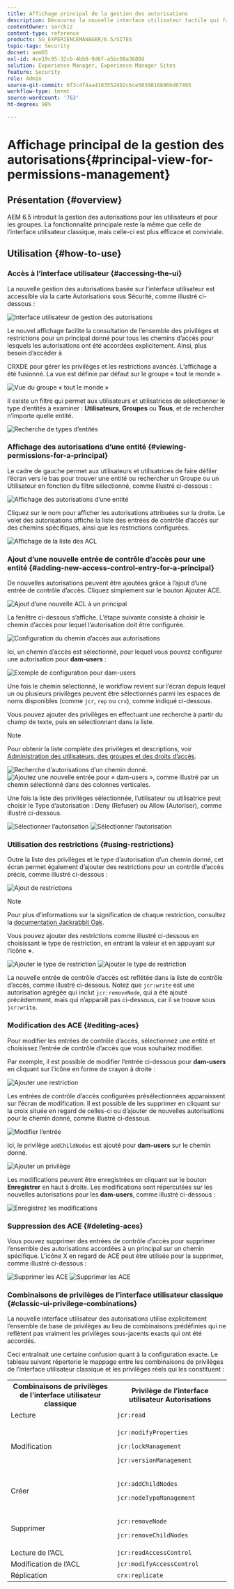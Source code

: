 ```yaml
---
title: Affichage principal de la gestion des autorisations
description: Découvrez la nouvelle interface utilisateur tactile qui facilite la gestion des autorisations.
contentOwner: sarchiz
content-type: reference
products: SG_EXPERIENCEMANAGER/6.5/SITES
topic-tags: Security
docset: aem65
exl-id: 4ce19c95-32cb-4bb8-9d6f-a5bc08a3688d
solution: Experience Manager, Experience Manager Sites
feature: Security
role: Admin
source-git-commit: 6f3c4f4aa4183552492c6ce5039816896bd67495
workflow-type: tm+mt
source-wordcount: '763'
ht-degree: 98%

---
```



# Affichage principal de la gestion des autorisations{#principal-view-for-permissions-management}

## Présentation {#overview}

AEM 6.5 introduit la gestion des autorisations pour les utilisateurs et pour les groupes. La fonctionnalité principale reste la même que celle de l’interface utilisateur classique, mais celle-ci est plus efficace et conviviale.

## Utilisation {#how-to-use}

### Accès à l’interface utilisateur {#accessing-the-ui}

La nouvelle gestion des autorisations basée sur l’interface utilisateur est accessible via la carte Autorisations sous Sécurité, comme illustré ci-dessous :

![Interface utilisateur de gestion des autorisations](assets/screen_shot_2019-03-17at63333pm.png)

Le nouvel affichage facilite la consultation de l’ensemble des privilèges et restrictions pour un principal donné pour tous les chemins d’accès pour lesquels les autorisations ont été accordées explicitement. Ainsi, plus besoin d’accéder à

CRXDE pour gérer les privilèges et les restrictions avancés. L’affichage a été fusionné. La vue est définie par défaut sur le groupe « tout le monde ».

![Vue du groupe « tout le monde »](assets/unu-1.png)

Il existe un filtre qui permet aux utilisateurs et utilisatrices de sélectionner le type d’entités à examiner : **Utilisateurs**, **Groupes** ou **Tous**, et de rechercher n’importe quelle entité&#x200B;**.**

![Recherche de types d’entités](assets/image2019-3-20_23-52-51.png)

### Affichage des autorisations d’une entité {#viewing-permissions-for-a-principal}

Le cadre de gauche permet aux utilisateurs et utilisatrices de faire défiler l’écran vers le bas pour trouver une entité ou rechercher un Groupe ou un Utilisateur en fonction du filtre sélectionné, comme illustré ci-dessous :

![Affichage des autorisations d’une entité](assets/doi-1.png)

Cliquez sur le nom pour afficher les autorisations attribuées sur la droite. Le volet des autorisations affiche la liste des entrées de contrôle d’accès sur des chemins spécifiques, ainsi que les restrictions configurées.

![Affichage de la liste des ACL](assets/trei-1.png)

### Ajout d’une nouvelle entrée de contrôle d’accès pour une entité {#adding-new-access-control-entry-for-a-principal}

De nouvelles autorisations peuvent être ajoutées grâce à l’ajout d’une entrée de contrôle d’accès. Cliquez simplement sur le bouton Ajouter ACE.

![Ajout d’une nouvelle ACL à un principal](assets/patru.png)

La fenêtre ci-dessous s’affiche. L’étape suivante consiste à choisir le chemin d’accès pour lequel l’autorisation doit être configurée.

![Configuration du chemin d’accès aux autorisations](assets/cinci-1.png)

Ici, un chemin d’accès est sélectionné, pour lequel vous pouvez configurer une autorisation pour **dam-users** :

![Exemple de configuration pour dam-users](assets/sase-1.png)

Une fois le chemin sélectionné, le workflow revient sur l’écran depuis lequel un ou plusieurs privilèges peuvent être sélectionnés parmi les espaces de noms disponibles (comme `jcr`, `rep` ou `crx`), comme indiqué ci-dessous.

Vous pouvez ajouter des privilèges en effectuant une recherche à partir du champ de texte, puis en sélectionnant dans la liste.

>[!NOTE]
>
>Pour obtenir la liste complète des privilèges et descriptions, voir [Administration des utilisateurs, des groupes et des droits d’accès](/help/sites-administering/user-group-ac-admin.md#access-right-management).

![Recherche d’autorisations d’un chemin donné.](assets/image2019-3-21_0-5-47.png) ![Ajoutez une nouvelle entrée pour « dam-users », comme illustré par un chemin sélectionné dans des colonnes verticales.](assets/image2019-3-21_0-6-53.png)

Une fois la liste des privilèges sélectionnée, l’utilisateur ou utilisatrice peut choisir le Type d’autorisation : Deny (Refuser) ou Allow (Autoriser), comme illustré ci-dessous.

![Sélectionner l’autorisation](assets/screen_shot_2019-03-17at63938pm.png) ![Sélectionner l’autorisation](assets/screen_shot_2019-03-17at63947pm.png)

### Utilisation des restrictions {#using-restrictions}

Outre la liste des privilèges et le type d’autorisation d’un chemin donné, cet écran permet également d’ajouter des restrictions pour un contrôle d’accès précis, comme illustré ci-dessous :

![Ajout de restrictions](assets/image2019-3-21_1-4-14.png)

>[!NOTE]
>
>Pour plus d’informations sur la signification de chaque restriction, consultez la [documentation Jackrabbit Oak](https://jackrabbit.apache.org/oak/docs/security/authorization/restriction.html).

Vous pouvez ajouter des restrictions comme illustré ci-dessous en choisissant le type de restriction, en entrant la valeur et en appuyant sur l’icône **+**.

![Ajouter le type de restriction](assets/sapte-1.png) ![Ajouter le type de restriction](assets/opt-1.png)

La nouvelle entrée de contrôle d’accès est reflétée dans la liste de contrôle d’accès, comme illustré ci-dessous. Notez que `jcr:write` est une autorisation agrégée qui inclut `jcr:removeNode`, qui a été ajouté précédemment, mais qui n’apparaît pas ci-dessous, car il se trouve sous `jcr:write`.

### Modification des ACE {#editing-aces}

Pour modifier les entrées de contrôle d’accès, sélectionnez une entité et choisissez l’entrée de contrôle d’accès que vous souhaitez modifier.

Par exemple, il est possible de modifier l’entrée ci-dessous pour **dam-users** en cliquant sur l’icône en forme de crayon à droite :

![Ajouter une restriction](assets/image2019-3-21_0-35-39.png)

Les entrées de contrôle d’accès configurées présélectionnées apparaissent sur l’écran de modification. Il est possible de les supprimer en cliquant sur la croix située en regard de celles-ci ou d’ajouter de nouvelles autorisations pour le chemin donné, comme illustré ci-dessous.

![Modifier l’entrée](assets/noua-1.png)

Ici, le privilège `addChildNodes` est ajouté pour **dam-users** sur le chemin donné.

![Ajouter un privilège](assets/image2019-3-21_0-45-35.png)

Les modifications peuvent être enregistrées en cliquant sur le bouton **Enregistrer** en haut à droite. Les modifications sont répercutées sur les nouvelles autorisations pour les **dam-users**, comme illustré ci-dessous :

![Enregistrez les modifications](assets/zece-1.png)

### Suppression des ACE {#deleting-aces}

Vous pouvez supprimer des entrées de contrôle d’accès pour supprimer l’ensemble des autorisations accordées à un principal sur un chemin spécifique. L’icône X en regard de ACE peut être utilisée pour la supprimer, comme illustré ci-dessous :

![Supprimer les ACE](assets/image2019-3-21_0-53-19.png) ![Supprimer les ACE](assets/unspe.png)

### Combinaisons de privilèges de l’interface utilisateur classique {#classic-ui-privilege-combinations}

La nouvelle interface utilisateur des autorisations utilise explicitement l’ensemble de base de privilèges au lieu de combinaisons prédéfinies qui ne reflètent pas vraiment les privilèges sous-jacents exacts qui ont été accordés.

Ceci entraînait une certaine confusion quant à la configuration exacte. Le tableau suivant répertorie le mappage entre les combinaisons de privilèges de l’interface utilisateur classique et les privilèges réels qui les constituent :

<table>
 <tbody>
  <tr>
   <th>Combinaisons de privilèges de l’interface utilisateur classique</th>
   <th>Privilège de l’interface utilisateur Autorisations</th>
  </tr>
  <tr>
   <td>Lecture</td>
   <td><code>jcr:read</code></td>
  </tr>
  <tr>
   <td>Modification</td>
   <td><p><code>jcr:modifyProperties</code></p> <p><code>jcr:lockManagement</code></p> <p><code>jcr:versionManagement</code></p> </td>
  </tr>
  <tr>
   <td>Créer</td>
   <td><p><code>jcr:addChildNodes</code></p> <p><code>jcr:nodeTypeManagement</code></p> </td>
  </tr>
  <tr>
   <td>Supprimer</td>
   <td><p><code>jcr:removeNode</code></p> <p><code>jcr:removeChildNodes</code></p> </td>
  </tr>
  <tr>
   <td>Lecture de l’ACL</td>
   <td><code>jcr:readAccessControl</code></td>
  </tr>
  <tr>
   <td>Modification de l’ACL</td>
   <td><code>jcr:modifyAccessControl</code></td>
  </tr>
  <tr>
   <td>Réplication</td>
   <td><code>crx:replicate</code></td>
  </tr>
 </tbody>
</table>
